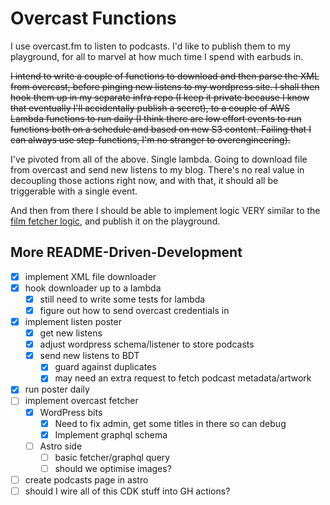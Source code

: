 # Overcast Functions

I use overcast.fm to listen to podcasts. I'd like to publish them to my playground, for all to marvel at how much time I spend with earbuds in.

~~I intend to write a couple of functions to download and then parse the XML from overcast, before pinging new listens to my wordpress site. I shall then hook them up in my separate infra repo (I keep it private because I know that eventually I'll accidentally publish a secret), to a couple of AWS Lambda functions to run daily (I think there are low effort events to run functions both on a schedule and based on new S3 content. Failing that I can always use step-functions, I'm no stranger to overengineering).~~

I've pivoted from all of the above. Single lambda. Going to download file from overcast and send new listens to my blog. There's no real value in decoupling those actions right now, and with that, it should all be triggerable with a single event.

And then from there I should be able to implement logic VERY similar to the [film fetcher logic](https://github.com/SimonS/tdee-plaything/tree/master/packages/film-fetcher), and publish it on the playground.

## More README-Driven-Development

- [x] implement XML file downloader
- [x] hook downloader up to a lambda
  - [x] still need to write some tests for lambda
  - [x] figure out how to send overcast credentials in
- [x] implement listen poster
  - [x] get new listens
  - [x] adjust wordpress schema/listener to store podcasts
  - [x] send new listens to BDT
    - [x] guard against duplicates
    - [x] may need an extra request to fetch podcast metadata/artwork
- [x] run poster daily
- [ ] implement overcast fetcher
  - [x] WordPress bits
    - [x] Need to fix admin, get some titles in there so can debug
    - [x] Implement graphql schema
  - [ ] Astro side
    - [ ] basic fetcher/graphql query
    - [ ] should we optimise images?
- [ ] create podcasts page in astro
- [ ] should I wire all of this CDK stuff into GH actions?
